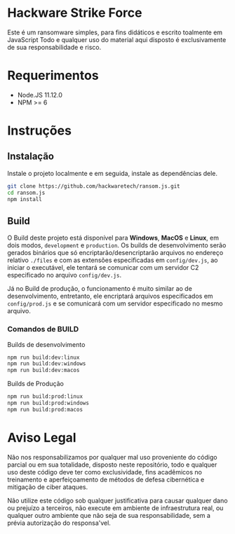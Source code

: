 # Hackware Strike Force

Este é um ransomware simples, para fins didáticos e escrito toalmente em JavaScript
Todo e qualquer uso do material aqui disposto é exclusivamente de sua responsabilidade e risco.

# Requerimentos

- Node.JS 11.12.0
- NPM >= 6

# Instruções

## Instalação

Instale o projeto localmente e em seguida, instale as dependências dele.

```bash
git clone https://github.com/hackwaretech/ransom.js.git
cd ransom.js
npm install
```

## Build

O Build deste projeto está disponível para **Windows**, **MacOS** e **Linux**, em dois modos, `development` e `production`.
Os builds de desenvolvimento serão gerados binários que só encriptarão/desencriptarão arquivos no endereço relativo `./files`  e com as extensões especificadas em `config/dev.js`, ao iniciar o executável, ele tentará se comunicar com um servidor C2 especificado no arquivo `config/dev.js`. 

Já no Build de produção, o funcionamento é muito similar ao de desenvolvimento, entretanto, ele encriptará arquivos especificados em `config/prod.js` e se comunicará com um servidor especificado no mesmo arquivo.

### Comandos de BUILD

Builds de desenvolvimento
```bash
npm run build:dev:linux
npm run build:dev:windows
npm run build:dev:macos
```
Builds de Produção
```bash
npm run build:prod:linux
npm run build:prod:windows
npm run build:prod:macos
```

# Aviso Legal

Não nos responsabilizamos por qualquer mal uso proveniente do código parcial ou em sua totalidade, disposto neste repositório, todo e qualquer uso deste código deve ter como exclusividade, fins acadêmicos no treinamento e aperfeiçoamento de métodos de defesa cibernética e mitigação de ciber ataques.

Não utilize este código sob qualquer justificativa para causar qualquer dano ou prejuízo a terceiros, não execute em ambiente de infraestrutura real, ou qualquer outro ambiente que não seja de sua responsabilidade, sem a prévia autorização do responsa'vel.
